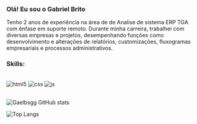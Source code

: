 ### Olá! Eu sou o Gabriel Brito 

Tenho 2 anos de experiência na área de de Analise de sistema ERP TGA com ênfase em suporte remoto. Durante minha carreira, trabalhei com diversas empresas e projetos, desempenhando funções como desenvolvimento e alterações de relatórios, customizações, fluxogramas empresariais e processos administrativos.

### Skills:

<div style="display: inline_block"><br/>
	<img align="center" alt="html5" src="https://img.shields.io/badge/HTML-239120?style=for-the-badge&logo=html5&logoColor=white"/>
  <img align= "center" alt='css'src="https://img.shields.io/badge/CSS-239120?&style=for-the-badge&logo=css3&logoColor=white"/>
  <img align= "center" alt='js'src="https://img.shields.io/badge/JavaScript-F7DF1E?style=for-the-badge&logo=javascript&logoColor=black"/>
</div></br>

![Gaelbsgg GitHub stats](https://github-readme-stats.vercel.app/api?username=Gaelbsgg&show_icons=true&theme=dracula)

![Top Langs](https://github-readme-stats.vercel.app/api/top-langs/?username=Gaelbsgg)
